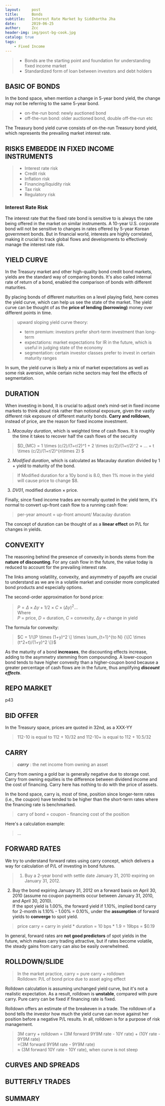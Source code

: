 ```yaml
---
layout:     post
title:      Bonds
subtitle:   Interest Rate Market by Siddhartha Jha
date:       2019-06-25
author:     Zcc
header-img: img/post-bg-cook.jpg
catalog: true
tags:
    - Fixed Income
---
```


> * Bonds are the starting point and foundation for understanding fixed income market
> * Standardized form of loan between investors and debt holders

## BASIC OF BONDS

In the bond space, when mention a change in 5-year bond yield, the change may not be referring to the same 5-year bond.  
> * on-the-run bond: newly auctioned bond
> * off-the-run bond: older auctioned bond, double off-the-run etc

The Treasury bond yield curve consists of on-the-run Treasury bond yield, which represents the prevailing market interest rate. 

## RISKS EMBEDDE IN FIXED INCOME INSTRUMENTS

> * Interest rate risk
> * Credit risk
> * Inflation risk
> * Financing/liquidity risk
> * Tax risk
> * Regulatory risk

### Interest Rate Risk

The interest rate that the fixed rate bond is sensitive to is always the rate being offered in the market on similar instruments. A 10-year U.S. corporate bond will not be sensitive to changes in rates offered by 5-year Korean government bonds. But in financial world, interests are highly correlated, making it crucial to track global flows and developments to effectively manage the interest rate risk.

## YIELD CURVE

In the Treasury market and other high-quality bond credit bond markets, yields are the standard way of comparing bonds. It's also called internal rate of return of a bond, enabled the comparison of bonds with different maturities.  

By placing bonds of different maturities on a level playing field, here comes the yield curve, which can help us see the state of the market. The yield curve can be thought of as the **price of lending (borrowing)** money over different points in time.  

> upward sloping yield curve theory: 
> * term premium: investors prefer short-term investment than long-term
> * expectations: market expectations for IR in the future, which is useful in judging state of the economy
> * segmentation: certain investor classes prefer to invest in certain maturity ranges

In sum, the yield curve is likely a mix of market expectations as well as some risk aversion, while certain niche sectors may feel the effects of segmentation.

## DURATION

When investing in bond, It is crucial to adjust one’s mind-set in fixed income markets to think about risk rather than notional exposure, given the vastly different risk exposure of different maturity bonds. **Carry and rolldown**, instead of price, are the reason for fixed income investment. 

1. *Macaulay duration*, which is weighted time of cash flows. It is roughly the time it takes to recover half the cash flows of the security
> $D_{MC} = 1 \times (c/2)/(1+r/2)^1 + 2 \times (c/2)/(1+r/2)^2 + ... + t \times (c/2)/(1+r/2)^{n\times 2} $

2. *Modified duration*, which is calculated as Macaulay duration divided by 1 +
yield to maturity of the bond.  
> If Modified duration for a 10y bond is 8.0, then 1% move in the yield will cause price to change $8.  

3. *DV01*, modified duration $\times$ price.  

Finally, since fixed income trades are normally quoted in the yield term, it's normal to convert up-front cash flow to a running cash flow: 
> per-year amount = up-front amount/ Macaulay duration  

The concept of duration can be thought of as a **linear effect** on P/L for changes in yields.

## CONVEXITY

The reasoning behind the presence of convexity in bonds stems from the **nature of discounting**. For any cash flow in the future, the value today is reduced to account for the prevailing interest rate.

The links among volatility, convexity, and asymmetry of payoffs are crucial to understand as we are in a volatile market and consider more complicated bond products and especially options.

The second-order approximation for bond price:  
> $P = \Delta \times \Delta y + 1/2 \times C \times (\Delta y)^2 ...$  
Where  
$P$ = price, $D$ = duration, $C$ = convexity, $\Delta y$ = change in yield

The formula for convexity: 
> $C = 1/\[P \times (1+y)^2 \] \times \sum_{t=1}^{to N} {\[C \times (t^2+t)/(1+y)^2 \]}$

As the maturity of a bond **increases**, the discounting effects increase, adding to the asymmetry stemming from compounding. A lower-coupon bond tends to have higher convexity than a higher-coupon bond because a greater percentage of cash flows are in the future, thus amplifying ***discount effects***. 

## REPO MARKET

p43

## BID OFFER

In the Treasury space, prices are quoted in 32nd, as a XXX-YY  
> 112-10 is equal to 112 + 10/32 and 112-10+ is equal to 112 + 10.5/32

## CARRY

> ***carry*** : the net income from owning an asset

Carry from owning a gold bar is generally negative due to storage cost. Carry from owning equities is the difference between dividend income and the cost of financing. Carry here has nothing to do with the price of assets. 

In the bond space, carry is, most of time, position since longer-term rates (i.e., the coupon) have tended to be higher than the short-term rates where the financing rate is benchmarked.
> carry of bond = coupon - financing cost of the position  

Here's a calculation example: 
> ...

## FORWARD RATES

We try to understand forward rates using carry concept, which delivers a way for calculation of P/L of investing in bond futures. 
> 1. Buy a 2-year bond with settle date January 31, 2010 expiring on January 31, 2012.  
2. Buy the bond expiring January 31, 2012 on a forward basis on April 30, 2010 (assume no coupon payments occur between January 31, 2010, and April 30, 2010).  
If the spot yield is 1.00%, the forward yield if 1.10%, implied bond carry for 2-month is 1.10% - 1.00% = 0.10%, under the **assumption** of forward yields to **converge** to spot yield. 

> price carry = carry in yield * duration = 10 bps * 1.9 = 19bps = $0.19

In general, forward rates are **not good predictors** of spot yields in the future, which makes carry trading attractive, but if rates become volatile, the steady gains from carry can also be easily overwhelmed.

## ROLLDOWN/SLIDE

> In the market practice, carry = pure carry + rolldown  
> Rolldown: P/L of bond price due to asset aging effect

Rolldown calculation is assuming unchanged yield curve, but it's not a realistic expectation. As a result, rolldown is **unstable**, compared with pure carry. Pure carry can be fixed if financing rate is fixed.  

Rolldown offers an estimate of the breakeven in a trade. The rolldown of a bond tells the investor how much the yield curve can move against her position before a negative P/L results. In all, rolldown is for a purpose of risk management.  
> 3M carry + rolldown = (3M forward 9Y9M rate - 10Y rate) + (10Y rate - 9Y9M rate)  
> =(3M forward 9Y9M rate - 9Y9M rate)  
> $\approx$ (3M forward 10Y rate - 10Y rate), when curve is not steep

## CURVES AND SPREADS

## BUTTERFLY TRADES

## SUMMARY
